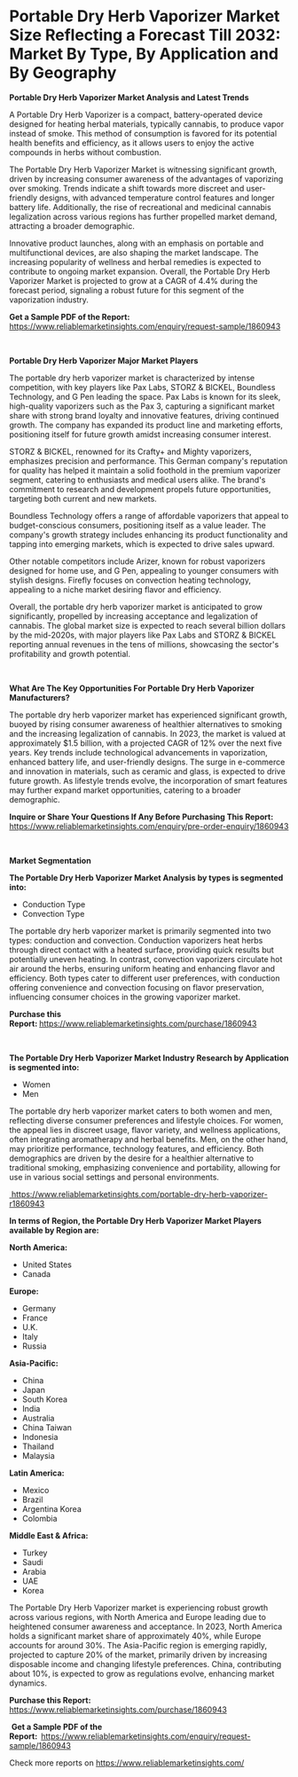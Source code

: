 <p><h1>Portable Dry Herb Vaporizer Market Size Reflecting a Forecast Till 2032: Market By Type, By Application and By Geography</h1></p><p><strong>Portable Dry Herb Vaporizer Market Analysis and Latest Trends</strong></p>
<p><p>A Portable Dry Herb Vaporizer is a compact, battery-operated device designed for heating herbal materials, typically cannabis, to produce vapor instead of smoke. This method of consumption is favored for its potential health benefits and efficiency, as it allows users to enjoy the active compounds in herbs without combustion. </p><p>The Portable Dry Herb Vaporizer Market is witnessing significant growth, driven by increasing consumer awareness of the advantages of vaporizing over smoking. Trends indicate a shift towards more discreet and user-friendly designs, with advanced temperature control features and longer battery life. Additionally, the rise of recreational and medicinal cannabis legalization across various regions has further propelled market demand, attracting a broader demographic.</p><p>Innovative product launches, along with an emphasis on portable and multifunctional devices, are also shaping the market landscape. The increasing popularity of wellness and herbal remedies is expected to contribute to ongoing market expansion. Overall, the Portable Dry Herb Vaporizer Market is projected to grow at a CAGR of 4.4% during the forecast period, signaling a robust future for this segment of the vaporization industry.</p></p>
<p><strong>Get a Sample PDF of the Report:&nbsp;</strong> <a href="https://www.reliablemarketinsights.com/enquiry/request-sample/1860943?utm_campaign=3289&utm_medium=2&utm_source=Github&utm_content=ia&utm_term=05042025&utm_id=portable-dry-herb-vaporizer">https://www.reliablemarketinsights.com/enquiry/request-sample/1860943</a></p>
<p>&nbsp;</p>
<p><strong>Portable Dry Herb Vaporizer Major Market Players</strong></p>
<p><p>The portable dry herb vaporizer market is characterized by intense competition, with key players like Pax Labs, STORZ & BICKEL, Boundless Technology, and G Pen leading the space. Pax Labs is known for its sleek, high-quality vaporizers such as the Pax 3, capturing a significant market share with strong brand loyalty and innovative features, driving continued growth. The company has expanded its product line and marketing efforts, positioning itself for future growth amidst increasing consumer interest.</p><p>STORZ & BICKEL, renowned for its Crafty+ and Mighty vaporizers, emphasizes precision and performance. This German company's reputation for quality has helped it maintain a solid foothold in the premium vaporizer segment, catering to enthusiasts and medical users alike. The brand's commitment to research and development propels future opportunities, targeting both current and new markets.</p><p>Boundless Technology offers a range of affordable vaporizers that appeal to budget-conscious consumers, positioning itself as a value leader. The company's growth strategy includes enhancing its product functionality and tapping into emerging markets, which is expected to drive sales upward.</p><p>Other notable competitors include Arizer, known for robust vaporizers designed for home use, and G Pen, appealing to younger consumers with stylish designs. Firefly focuses on convection heating technology, appealing to a niche market desiring flavor and efficiency.</p><p>Overall, the portable dry herb vaporizer market is anticipated to grow significantly, propelled by increasing acceptance and legalization of cannabis. The global market size is expected to reach several billion dollars by the mid-2020s, with major players like Pax Labs and STORZ & BICKEL reporting annual revenues in the tens of millions, showcasing the sector's profitability and growth potential.</p></p>
<p>&nbsp;</p>
<p><strong>What Are The Key Opportunities For Portable Dry Herb Vaporizer Manufacturers?</strong></p>
<p><p>The portable dry herb vaporizer market has experienced significant growth, buoyed by rising consumer awareness of healthier alternatives to smoking and the increasing legalization of cannabis. In 2023, the market is valued at approximately $1.5 billion, with a projected CAGR of 12% over the next five years. Key trends include technological advancements in vaporization, enhanced battery life, and user-friendly designs. The surge in e-commerce and innovation in materials, such as ceramic and glass, is expected to drive future growth. As lifestyle trends evolve, the incorporation of smart features may further expand market opportunities, catering to a broader demographic.</p></p>
<p><strong>Inquire or Share Your Questions If Any Before Purchasing This Report:</strong> <a href="https://www.reliablemarketinsights.com/enquiry/pre-order-enquiry/1860943?utm_campaign=3289&utm_medium=2&utm_source=Github&utm_content=ia&utm_term=05042025&utm_id=portable-dry-herb-vaporizer">https://www.reliablemarketinsights.com/enquiry/pre-order-enquiry/1860943</a></p>
<p>&nbsp;</p>
<p><strong>Market Segmentation</strong></p>
<p><strong>The Portable Dry Herb Vaporizer Market Analysis by types is segmented into:</strong></p>
<p><ul><li>Conduction Type</li><li>Convection Type</li></ul></p>
<p><p>The portable dry herb vaporizer market is primarily segmented into two types: conduction and convection. Conduction vaporizers heat herbs through direct contact with a heated surface, providing quick results but potentially uneven heating. In contrast, convection vaporizers circulate hot air around the herbs, ensuring uniform heating and enhancing flavor and efficiency. Both types cater to different user preferences, with conduction offering convenience and convection focusing on flavor preservation, influencing consumer choices in the growing vaporizer market.</p></p>
<p><strong>Purchase this Report:&nbsp;</strong><a href="https://www.reliablemarketinsights.com/purchase/1860943?utm_campaign=3289&utm_medium=2&utm_source=Github&utm_content=ia&utm_term=05042025&utm_id=portable-dry-herb-vaporizer">https://www.reliablemarketinsights.com/purchase/1860943</a></p>
<p>&nbsp;</p>
<p><strong>The Portable Dry Herb Vaporizer Market Industry Research by Application is segmented into:</strong></p>
<p><ul><li>Women</li><li>Men</li></ul></p>
<p><p>The portable dry herb vaporizer market caters to both women and men, reflecting diverse consumer preferences and lifestyle choices. For women, the appeal lies in discreet usage, flavor variety, and wellness applications, often integrating aromatherapy and herbal benefits. Men, on the other hand, may prioritize performance, technology features, and efficiency. Both demographics are driven by the desire for a healthier alternative to traditional smoking, emphasizing convenience and portability, allowing for use in various social settings and personal environments.</p></p>
<p><a href="https://www.reliablemarketinsights.com/portable-dry-herb-vaporizer-r1860943?utm_campaign=3289&utm_medium=2&utm_source=Github&utm_content=ia&utm_term=05042025&utm_id=portable-dry-herb-vaporizer">&nbsp;https://www.reliablemarketinsights.com/portable-dry-herb-vaporizer-r1860943</a></p>
<p><strong>In terms of Region, the Portable Dry Herb Vaporizer Market Players available by Region are:</strong></p>
<p>
    <p> <strong> North America: </strong>
        <ul>
            <li>United States</li>
            <li>Canada</li>
        </ul>
        </p> 
    <p> <strong> Europe: </strong>
        <ul>
            <li>Germany</li>
            <li>France</li>
            <li>U.K.</li>
            <li>Italy</li>
            <li>Russia</li>
        </ul>
        </p> 
    <p> <strong> Asia-Pacific: </strong>
        <ul>
            <li>China</li>
            <li>Japan</li>
            <li>South Korea</li>
            <li>India</li>
            <li>Australia</li>
            <li>China Taiwan</li>
            <li>Indonesia</li>
            <li>Thailand</li>
            <li>Malaysia</li>
        </ul>
        </p> 
    <p> <strong> Latin America: </strong>
        <ul>
            <li>Mexico</li>
            <li>Brazil</li>
            <li>Argentina Korea</li>
            <li>Colombia</li>
        </ul>
        </p> 
    <p> <strong> Middle East & Africa: </strong>
        <ul>
            <li>Turkey</li>
            <li>Saudi</li>
            <li>Arabia</li>
            <li>UAE</li>
            <li>Korea</li>
        </ul>
    </p>
    </p>
<p><p>The Portable Dry Herb Vaporizer market is experiencing robust growth across various regions, with North America and Europe leading due to heightened consumer awareness and acceptance. In 2023, North America holds a significant market share of approximately 40%, while Europe accounts for around 30%. The Asia-Pacific region is emerging rapidly, projected to capture 20% of the market, primarily driven by increasing disposable income and changing lifestyle preferences. China, contributing about 10%, is expected to grow as regulations evolve, enhancing market dynamics.</p></p>
<p><strong>Purchase this Report: </strong><a href="https://www.reliablemarketinsights.com/purchase/1860943?utm_campaign=3289&utm_medium=2&utm_source=Github&utm_content=ia&utm_term=05042025&utm_id=portable-dry-herb-vaporizer">https://www.reliablemarketinsights.com/purchase/1860943</a></p>
<p>&nbsp;<strong>Get a Sample PDF of the Report:&nbsp;&nbsp;</strong><a href="https://www.reliablemarketinsights.com/enquiry/request-sample/1860943?utm_campaign=3289&utm_medium=2&utm_source=Github&utm_content=ia&utm_term=05042025&utm_id=portable-dry-herb-vaporizer">https://www.reliablemarketinsights.com/enquiry/request-sample/1860943</a></p>
<p><strong></strong></p>
<p>Check more reports on <a href="https://www.reliablemarketinsights.com/?utm_campaign=3289&utm_medium=2&utm_source=Github&utm_content=ia&utm_term=05042025&utm_id=portable-dry-herb-vaporizer">https://www.reliablemarketinsights.com/</a></p>